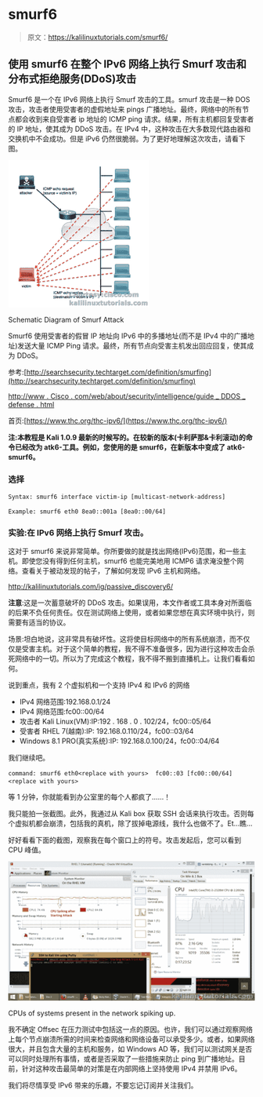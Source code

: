 # smurf6

> 原文：<https://kalilinuxtutorials.com/smurf6/>

## 使用 smurf6 在整个 IPv6 网络上执行 Smurf 攻击和分布式拒绝服务(DDoS)攻击

Smurf6 是一个在 IPv6 网络上执行 Smurf 攻击的工具。smurf 攻击是一种 DOS 攻击，攻击者使用受害者的虚假地址来 pings 广播地址。最终，网络中的所有节点都会收到来自受害者 ip 地址的 ICMP ping 请求。结果，所有主机都回复受害者的 IP 地址，使其成为 DDoS 攻击。在 IPv4 中，这种攻击在大多数现代路由器和交换机中不会成功。但是 iPv6 仍然很脆弱。为了更好地理解这次攻击，请看下图。

[![smurf6](img//53c857fc72fe70e39a24ccacf99d3b6d.png)](http://kalilinuxtutorials.com/st/smurf6/attachment/smurf/#main)

Schematic Diagram of Smurf Attack

Smurf6 使用受害者的假冒 IP 地址向 IPv6 中的多播地址(而不是 IPv4 中的广播地址)发送大量 ICMP Ping 请求。最终，所有节点向受害主机发出回应回复，使其成为 DDoS。

参考:[http://searchsecurity.techtarget.com/definition/smurfing](http://searchsecurity.techtarget.com/definition/smurfing)

[http://www . Cisco . com/web/about/security/intelligence/guide _ DDOS _ defense . html](http://www.cisco.com/web/about/security/intelligence/guide_ddos_defense.html)

首页:[https://www.thc.org/thc-ipv6/](https://www.thc.org/thc-ipv6/)

**注:本教程是 Kali 1.0.9 最新的时候写的。在较新的版本(卡利萨那&卡利滚动)的命令已经改为 atk6-工具。例如，您使用的是 smurf6，在新版本中变成了 atk6-smurf6。**

### 选择

```
Syntax: smurf6 interface victim-ip [multicast-network-address]
```

```
Example: smurf6 eth0 8ea0::001a [8ea0::00/64]
```

### 实验:在 IPv6 网络上执行 Smurf 攻击。

这对于 smurf6 来说非常简单。你所要做的就是找出网络(IPv6)范围，和一些主机。即使您没有得到任何主机，smurf6 也能完美地用 ICMP6 请求淹没整个网络。查看关于被动发现的帖子，了解如何发现 IPv6 主机和网络。

http://kalilinuxtutorials.com/ig/passive_discovery6/

**注意**:这是一次蓄意破坏的 DDoS 攻击。如果误用，本文作者或工具本身对所面临的后果不负任何责任。仅在测试网络上使用，或者如果您想在真实环境中执行，则需要有适当的协议。

场景:坦白地说，这非常具有破坏性。这将使目标网络中的所有系统崩溃，而不仅仅是受害主机。对于这个简单的教程，我不得不准备很多，因为进行这种攻击会杀死网络中的一切。所以为了完成这个教程，我不得不搬到直播机上。让我们看看如何。

说到重点，我有 2 个虚拟机和一个支持 IPv4 和 IPv6 的网络

*   IPv4 网络范围:192.168.0.1/24
*   IPv4 网络范围:fc00::00/64
*   攻击者 Kali Linux(VM):IP:192 . 168 . 0 . 102/24，fc00::05/64
*   受害者 RHEL 7(越南):IP: 192.168.0.110/24，fc00::03/64
*   Windows 8.1 PRO(真实系统):IP: 192.168.0.100/24，fc00::04/64

我们继续吧。

```
command: smurf6 eth0<replace with yours>  fc00::03 [fc00::00/64] <replace with yours>
```

等 1 分钟，你就能看到办公室里的每个人都疯了……！

我只能拍一张截图。此外，我通过从 Kali box 获取 SSH 会话来执行攻击。否则每个虚拟机都会崩溃，包括我的真机，除了拔掉电源线，我什么也做不了。Et…瞧…

好好看看下面的截图，观察我在每个窗口上的符号。攻击发起后，您可以看到 CPU 峰值。

[![smurf_6](img//76d6711d5bb020499d3473af53005090.png)](http://kalilinuxtutorials.com/st/smurf6/attachment/smurf6-1/#main)

CPUs of systems present in the network spiking up.

我不确定 Offsec 在压力测试中包括这一点的原因。也许，我们可以通过观察网络上每个节点崩溃所需的时间来检查网络和网络设备可以承受多少。或者，如果网络很大，并且包含大量的主机和服务，如 Windows AD 等，我们可以测试网关是否可以同时处理所有事情，或者是否采取了一些措施来防止 ping 到广播地址。目前，针对这种攻击最简单的对策是在内部网络上坚持使用 IPv4 并禁用 IPv6。

我们将尽情享受 IPv6 带来的乐趣，不要忘记订阅并关注我们。